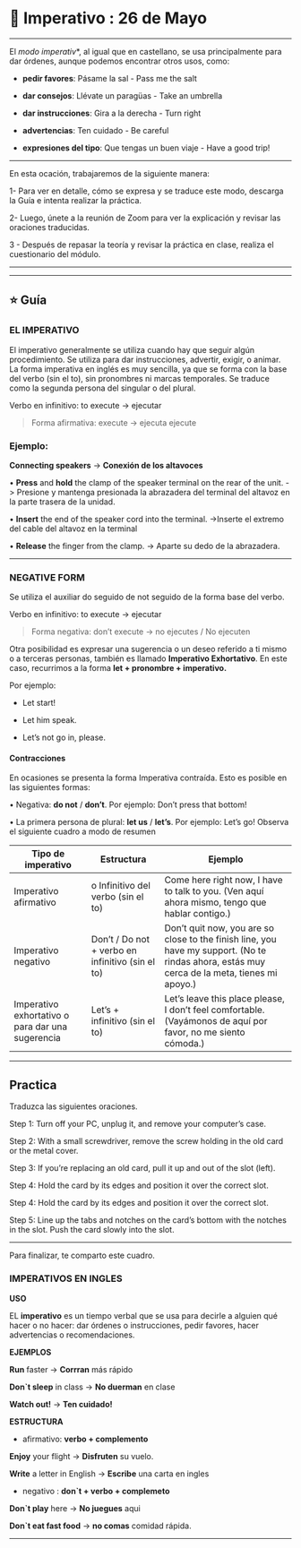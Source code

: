  # :book: Imperativo : 26 de Mayo

---

El *modo imperativ**, al igual que en castellano, se usa principalmente para dar órdenes, aunque podemos encontrar otros usos, como:

- **pedir favores**: Pásame la sal - Pass me the salt 

- **dar consejos**: Llévate un paragüas - Take an umbrella

- **dar instrucciones**: Gira a la derecha - Turn right

- **advertencias**: Ten cuidado - Be careful

- **expresiones del tipo**: Que tengas un buen viaje - Have a good trip!

---

En esta ocación, trabajaremos de la siguiente manera: 

1- Para ver en detalle, cómo se expresa y se traduce este modo, descarga la Guía e intenta realizar la práctica.


2- Luego, únete a la reunión de Zoom para ver la explicación y revisar las oraciones traducidas.


3 - Después de repasar la teoría y revisar la práctica en clase, realiza el cuestionario del módulo.

---
---

## :star:  Guía 

### EL IMPERATIVO

El imperativo generalmente se utiliza cuando hay que seguir algún procedimiento. Se utiliza para dar
instrucciones, advertir, exigir, o animar. La forma imperativa en inglés es muy sencilla, ya que se forma con la base del verbo (sin el to), sin pronombres ni marcas temporales. Se traduce como la segunda persona del singular o del plural.

Verbo en infinitivo: to execute -> ejecutar

> Forma afirmativa: execute -> ejecuta
 ejecute


### Ejemplo:

**Connecting speakers** -> **Conexión de los altavoces**

• **Press** and **hold** the clamp of the speaker terminal on the rear of the unit. -> Presione y mantenga presionada la abrazadera del terminal del
altavoz en la parte trasera de la unidad.

• **Insert** the end of the speaker cord into the terminal. ->Inserte el extremo del cable del altavoz en la terminal

• **Release** the finger from the clamp. -> Aparte su dedo de la abrazadera.

---

###  NEGATIVE FORM

Se utiliza el auxiliar do seguido de not seguido de la forma base del verbo.

Verbo en infinitivo: to execute -> ejecutar

> Forma negativa: don’t execute -> no ejecutes / No ejecuten

Otra posibilidad es expresar una sugerencia o un deseo referido a ti mismo o a terceras personas, también es llamado **Imperativo Exhortativo**. En este caso, recurrimos a la forma **let + pronombre + imperativo.**

Por ejemplo: 

- Let start!

- Let him speak.

- Let’s not go in, please.



#### Contracciones

En ocasiones se presenta la forma Imperativa contraída. Esto es posible en las siguientes formas:

• Negativa: **do not** / **don’t**. Por ejemplo: Don’t press that bottom!

• La primera persona de plural: **let us** / **let’s**. Por ejemplo: Let’s go!
Observa el siguiente cuadro a modo de resumen


| Tipo de imperativo | Estructura | Ejemplo |
| ------------------ | ---------- | ------- |
| Imperativo afirmativo | o Infinitivo del verbo (sin el to) | Come here right now, I have to talk to you. (Ven aquí ahora mismo, tengo que hablar contigo.) |
| Imperativo negativo | Don’t / Do not + verbo en infinitivo (sin el to) | Don’t quit now, you are so close to the finish line, you have my support. (No te rindas ahora, estás muy cerca de la meta, tienes mi apoyo.) |
|  Imperativo exhortativo o para dar una sugerencia| Let’s + infinitivo (sin el to) | Let’s leave this place please, I don’t feel comfortable. (Vayámonos de aquí por favor, no me siento cómoda.) |


---

## Practica

Traduzca las siguientes oraciones.

Step 1: Turn off your PC, unplug it, and remove your computer’s case.



Step 2: With a small screwdriver, remove the screw holding in the old card or the metal cover.


Step 3: If you’re replacing an old card, pull it up and out of the slot (left).


Step 4: Hold the card by its edges and position it over the correct slot.


Step 4: Hold the card by its edges and position it over the correct slot.


Step 5: Line up the tabs and notches on the card’s bottom with the notches in the slot. Push the card slowly
into the slot.

---

Para finalizar, te comparto este cuadro.


### IMPERATIVOS EN INGLES

**USO**

EL **imperativo** es un tiempo verbal que se usa para decirle a alguien qué hacer o no hacer: dar órdenes o instrucciones, pedir favores, hacer advertencias o recomendaciones.


**EJEMPLOS**

**Run** faster -> **Corrran** más rápido

**Don`t sleep** in class -> **No duerman** en clase

**Watch out!** -> **Ten cuidado!**

**ESTRUCTURA**

- afirmativo: **verbo + complemento**

**Enjoy** your flight -> **Disfruten** su vuelo.

**Write** a letter in English -> **Escribe** una carta en ingles

- negativo : **don`t + verbo + complemeto**

**Don`t play** here -> **No juegues** aqui

**Don`t eat fast food** -> **no comas** comidad rápida.

---